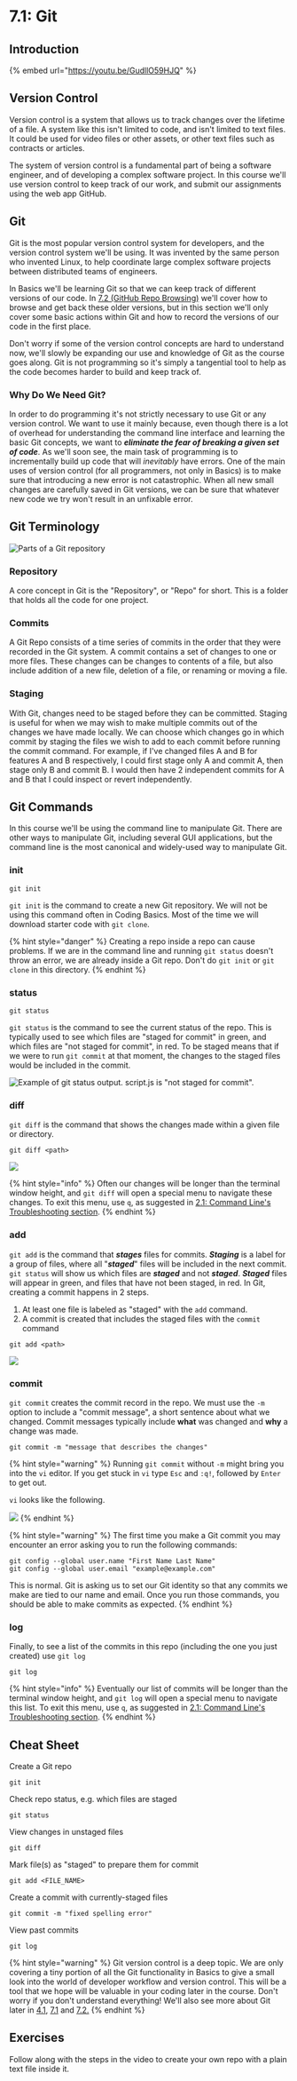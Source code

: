 # 7.1: Git

## Introduction

{% embed url="https://youtu.be/GudllO59HJQ" %}

## Version Control

Version control is a system that allows us to track changes over the lifetime of a file. A system like this isn't limited to code, and isn't limited to text files. It could be used for video files or other assets, or other text files such as contracts or articles.

The system of version control is a fundamental part of being a software engineer, and of developing a complex software project. In this course we'll use version control to keep track of our work, and submit our assignments using the web app GitHub.

## Git

Git is the most popular version control system for developers, and the version control system we'll be using. It was invented by the same person who invented Linux, to help coordinate large complex software projects between distributed teams of engineers.

In Basics we'll be learning Git so that we can keep track of different versions of our code. In [7.2 (GitHub Repo Browsing)](../7-github/7.2-github-repo-browsing.md) we'll cover how to browse and get back these older versions, but in this section we'll only cover some basic actions within Git and how to record the versions of our code in the first place.

Don't worry if some of the version control concepts are hard to understand now, we'll slowly be expanding our use and knowledge of Git as the course goes along. Git is not programming so it's simply a tangential tool to help as the code becomes harder to build and keep track of.

### Why Do We Need Git?

In order to do programming it's not strictly necessary to use Git or any version control. We want to use it mainly because, even though there is a lot of overhead for understanding the command line interface and learning the basic Git concepts, we want to _**eliminate the fear of breaking a given set of code**_. As we'll soon see, the main task of programming is to incrementally build up code that will _inevitably_ have errors. One of the main uses of version control (for all programmers, not only in Basics) is to make sure that introducing a new error is not catastrophic. When all new small changes are carefully saved in Git versions, we can be sure that whatever new code we try won't result in an unfixable error.

## Git Terminology

![Parts of a Git repository](../.gitbook/assets/git.png)

### Repository

A core concept in Git is the "Repository", or "Repo" for short. This is a folder that holds all the code for one project.

### Commits

A Git Repo consists of a time series of commits in the order that they were recorded in the Git system. A commit contains a set of changes to one or more files. These changes can be changes to contents of a file, but also include addition of a new file, deletion of a file, or renaming or moving a file.

### Staging

With Git, changes need to be staged before they can be committed. Staging is useful for when we may wish to make multiple commits out of the changes we have made locally. We can choose which changes go in which commit by staging the files we wish to add to each commit before running the commit command. For example, if I've changed files A and B for features A and B respectively, I could first stage only A and commit A, then stage only B and commit B. I would then have 2 independent commits for A and B that I could inspect or revert independently.

## Git Commands

In this course we'll be using the command line to manipulate Git. There are other ways to manipulate Git, including several GUI applications, but the command line is the most canonical and widely-used way to manipulate Git.

### init

```
git init
```

`git init` is the command to create a new Git repository. We will not be using this command often in Coding Basics. Most of the time we will download starter code with `git clone`.

{% hint style="danger" %}
Creating a repo inside a repo can cause problems. If we are in the command line and running `git status` doesn't throw an error, we are already inside a Git repo. Don't do `git init` or `git clone` in this directory.
{% endhint %}

### status

```
git status
```

`git status` is the command to see the current status of the repo. This is typically used to see which files are "staged for commit" in green, and which files are "not staged for commit", in red. To be staged means that if we were to run `git commit` at that moment, the changes to the staged files would be included in the commit.

![Example of git status output. script.js is "not staged for commit".](../.gitbook/assets/screen-shot-2020-08-13-at-3.00.28-pm.png)

### diff

`git diff` is the command that shows the changes made within a given file or directory.

```
git diff <path>
```

![](../.gitbook/assets/screen-shot-2020-08-13-at-4.07.03-pm.png)

{% hint style="info" %}
Often our changes will be longer than the terminal window height, and `git diff` will open a special menu to navigate these changes. To exit this menu, use `q`, as suggested in [2.1: Command Line's Troubleshooting section](2.1-command-line.md#troubleshooting-the-command-line).
{% endhint %}

### add

`git add` is the command that _**stages**_ files for commits. _**Staging**_ is a label for a group of files, where all "_**staged**_" files will be included in the next commit. `git status` will show us which files are _**staged**_ and not _**staged**_. _**Staged**_ files will appear in green, and files that have not been staged, in red. In Git, creating a commit happens in 2 steps.

1. At least one file is labeled as "staged" with the `add` command.
2. A commit is created that includes the staged files with the `commit` command

```
git add <path>
```

![](../.gitbook/assets/screen-shot-2020-08-13-at-4.03.22-pm.png)

### commit

`git commit` creates the commit record in the repo. We must use the `-m` option to include a "commit message", a short sentence about what we changed. Commit messages typically include **what** was changed and **why** a change was made.

```
git commit -m "message that describes the changes"
```

{% hint style="warning" %}
Running `git commit` without `-m` might bring you into the `vi` editor. If you get stuck in `vi` type `Esc` and `:q!`, followed by `Enter` to get out.

`vi` looks like the following.

![](../.gitbook/assets/screen-shot-2021-07-06-at-7.20.58-pm.png)
{% endhint %}

{% hint style="warning" %}
The first time you make a Git commit you may encounter an error asking you to run the following commands:

```
git config --global user.name "First Name Last Name"
git config --global user.email "example@example.com"
```

This is normal. Git is asking us to set our Git identity so that any commits we make are tied to our name and email. Once you run those commands, you should be able to make commits as expected.
{% endhint %}

### log

Finally, to see a list of the commits in this repo (including the one you just created) use `git log`

```
git log
```

{% hint style="info" %}
Eventually our list of commits will be longer than the terminal window height, and `git log` will open a special menu to navigate this list. To exit this menu, use `q`, as suggested in [2.1: Command Line's Troubleshooting section](2.1-command-line.md#troubleshooting-the-command-line).
{% endhint %}

## Cheat Sheet

Create a Git repo

```
git init
```

Check repo status, e.g. which files are staged

```
git status
```

View changes in unstaged files

```
git diff
```

Mark file(s) as "staged" to prepare them for commit

```
git add <FILE_NAME>
```

Create a commit with currently-staged files

```
git commit -m "fixed spelling error"
```

View past commits

```
git log
```

{% hint style="warning" %}
Git version control is a deep topic. We are only covering a tiny portion of all the Git functionality  in Basics to give a small look into the world of developer workflow and version control. This will be a tool that we hope will be valuable in your coding later in the course. Don't worry if you don't understand everything! We'll also see more about Git later in [4.1](../4-getting-started-with-code/4.1-intro-to-github.md), [7.1](../7-github/7.1-github-fork-and-pull-request.md) and [7.2.](../7-github/7.2-github-repo-browsing.md)
{% endhint %}

## **Exercises**

Follow along with the steps in the video to create your own repo with a plain text file inside it.
